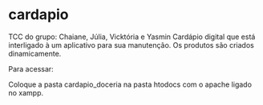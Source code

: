 # cardapio
TCC do grupo: Chaiane, Júlia, Vicktória e Yasmin
Cardápio digital que está interligado à um aplicativo para sua manutenção.
Os produtos são criados dinamicamente.

Para acessar:

Coloque a pasta cardapio_doceria na pasta htodocs com o apache ligado no xampp.